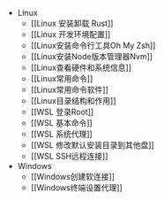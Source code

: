 - Linux
    - [[Linux 安装卸载 Rust]]
    - [[Linux 开发环境配置]]
    - [[Linux安装命令行工具Oh My Zsh]]
    - [[Linux安装Node版本管理器Nvm]]
    - [[Linux查看硬件和系统信息]]
    - [[Linux常用命令]]
    - [[Linux常用命令软件]]
    - [[Linux目录结构和作用]]
    - [[WSL  登录Root]]
    - [[WSL 基本命令]]
    - [[WSL 系统代理]]
    - [[WSL 修改默认安装目录到其他盘]]
    - [[WSL SSH远程连接]]
- Windows
    - [[Windows创建软连接]]
    - [[Windows终端设置代理]]
